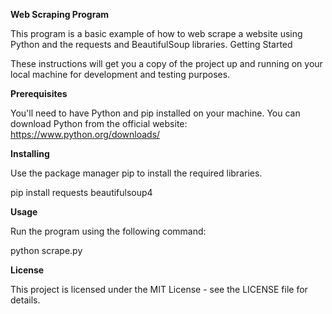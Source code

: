 **Web Scraping Program**

This program is a basic example of how to web scrape a website using Python and the requests and BeautifulSoup libraries.
Getting Started

These instructions will get you a copy of the project up and running on your local machine for development and testing purposes.

**Prerequisites**

You'll need to have Python and pip installed on your machine. You can download Python from the official website: https://www.python.org/downloads/

**Installing**

Use the package manager pip to install the required libraries.

pip install requests beautifulsoup4

**Usage**

Run the program using the following command:

python scrape.py

**License**

This project is licensed under the MIT License - see the LICENSE file for details.